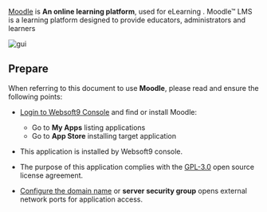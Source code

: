[Moodle](https://moodle.com/) is **An online learning platform**, used for eLearning . Moodle™ LMS is a learning platform designed to provide educators, administrators and learners


![gui](https://libs.websoft9.com/Websoft9/DocsPicture/zh/moodle/moodlegui-websoft9.jpg)


## Prepare

When referring to this document to use **Moodle**, please read and ensure the following points:

- [Login to Websoft9 Console](./login-console) and find or install Moodle:
  - Go to **My Apps** listing applications 
  - Go to **App Store** installing target application

- This application is installed by Websoft9 console.


- The purpose of this application complies with the [GPL-3.0](https://opensource.org/licenses/GPL-3.0) open source license agreement.


- [Configure the domain name](./domain-set) or **server security group** opens external network ports for application access.